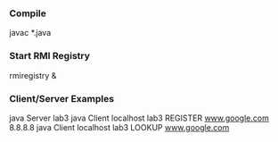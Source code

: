 ### Compile
  javac \*.java

### Start RMI Registry
  rmiregistry &

### Client/Server Examples
  java Server lab3 
  java Client localhost lab3 REGISTER www.google.com 8.8.8.8
  java Client localhost lab3 LOOKUP www.google.com
